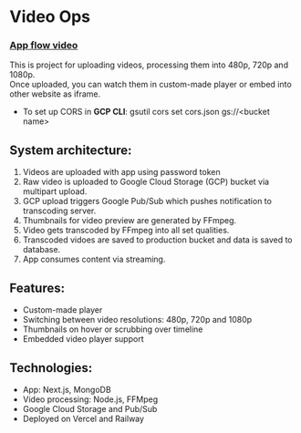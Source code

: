 # Video Ops

### [App flow video](https://video-ops.vercel.app/video/MDg5YzRiMT)

This is project for uploading videos, processing them into 480p, 720p and 1080p.  
Once uploaded, you can watch them in custom-made player or embed into other website as iframe.

-   To set up CORS in <b>GCP CLI</b>: gsutil cors set cors.json gs://\<bucket name\>

## System architecture:

1.  Videos are uploaded with app using password token
2.  Raw video is uploaded to Google Cloud Storage (GCP) bucket via multipart upload.
3.  GCP upload triggers Google Pub/Sub which pushes notification to transcoding server.
4.  Thumbnails for video preview are generated by FFmpeg.
5.  Video gets transcoded by FFmpeg into all set qualities.
6.  Transcoded vidoes are saved to production bucket and data is saved to database.
7.  App consumes content via streaming.

## Features:

-   Custom-made player
-   Switching between video resolutions: 480p, 720p and 1080p
-   Thumbnails on hover or scrubbing over timeline
-   Embedded video player support

## Technologies:

-   App: Next.js, MongoDB
-   Video processing: Node.js, FFMpeg
-   Google Cloud Storage and Pub/Sub
-   Deployed on Vercel and Railway
